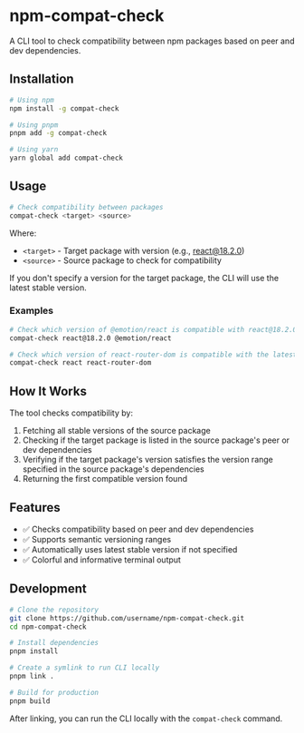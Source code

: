 # npm-compat-check

A CLI tool to check compatibility between npm packages based on peer and dev dependencies.

## Installation

```bash
# Using npm
npm install -g compat-check

# Using pnpm
pnpm add -g compat-check

# Using yarn
yarn global add compat-check
```

## Usage

```bash
# Check compatibility between packages
compat-check <target> <source>
```

Where:
- `<target>` - Target package with version (e.g., react@18.2.0)
- `<source>` - Source package to check for compatibility

If you don't specify a version for the target package, the CLI will use the latest stable version.

### Examples

```bash
# Check which version of @emotion/react is compatible with react@18.2.0
compat-check react@18.2.0 @emotion/react

# Check which version of react-router-dom is compatible with the latest version of react
compat-check react react-router-dom
```

## How It Works

The tool checks compatibility by:

1. Fetching all stable versions of the source package
2. Checking if the target package is listed in the source package's peer or dev dependencies
3. Verifying if the target package's version satisfies the version range specified in the source package's dependencies
4. Returning the first compatible version found

## Features

- ✅ Checks compatibility based on peer and dev dependencies
- ✅ Supports semantic versioning ranges
- ✅ Automatically uses latest stable version if not specified
- ✅ Colorful and informative terminal output

## Development

```bash
# Clone the repository
git clone https://github.com/username/npm-compat-check.git
cd npm-compat-check

# Install dependencies
pnpm install

# Create a symlink to run CLI locally
pnpm link .

# Build for production
pnpm build
```

After linking, you can run the CLI locally with the `compat-check` command.